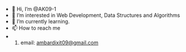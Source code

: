 - 👋 Hi, I’m @AK09-1
- 👀 I’m interested in Web Development, Data Structures and Algorithms
- 🌱 I’m currently learning.
- 📫 How to reach me 
- 1. email: ambardixit09@gmail.com


<!---
AK09-1/AK09-1 is a ✨ special ✨ repository because its `README.md` (this file) appears on your GitHub profile.
You can click the Preview link to take a look at your changes.
--->
